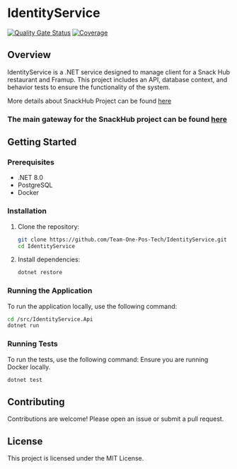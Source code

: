 # IdentityService
[![Quality Gate Status](https://sonarcloud.io/api/project_badges/measure?project=Team-One-Pos-Tech_SnackHub.ClientService&metric=alert_status)](https://sonarcloud.io/summary/new_code?id=Team-One-Pos-Tech_SnackHub.ClientService)
[![Coverage](https://sonarcloud.io/api/project_badges/measure?project=Team-One-Pos-Tech_SnackHub.ClientService&metric=coverage)](https://sonarcloud.io/summary/new_code?id=Team-One-Pos-Tech_SnackHub.ClientService)

## Overview
IdentityService is a .NET service designed to manage client for a Snack Hub restaurant and Framup. This project includes an API, database context, and behavior tests to ensure the functionality of the system.

More details about SnackHub Project can be found [here](https://github.com/Team-One-Pos-Tech/SnackHub/wiki)

### The main gateway for the SnackHub project can be found [here](github.com/Team-One-Pos-Tech/SnackHub.ApiGateway)

## Getting Started

### Prerequisites

- .NET 8.0
- PostgreSQL
- Docker

### Installation

1. Clone the repository:
    ```sh
    git clone https://github.com/Team-One-Pos-Tech/IdentityService.git
    cd IdentityService
    ```

2. Install dependencies:
    ```sh
    dotnet restore
    ```

### Running the Application

To run the application locally, use the following command:
```sh
cd /src/IdentityService.Api
dotnet run
```

### Running Tests

To run the tests, use the following command:
Ensure you are running Docker locally.
```sh
dotnet test
```

## Contributing

Contributions are welcome! Please open an issue or submit a pull request.

## License

This project is licensed under the MIT License.

